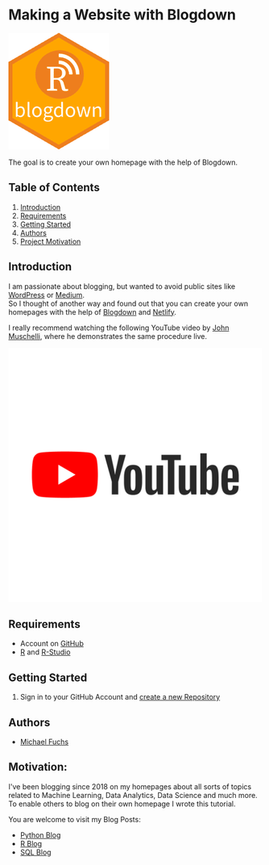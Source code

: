 
# Making a Website with Blogdown

![Blogdown](images/Blogdown.png)

The goal is to create your own homepage with the help of Blogdown.


## Table of Contents
1. [Introduction](#introduction)
2. [Requirements](#requirements)
3. [Getting Started](#getting_started)  
4. [Authors](#authors)
5. [Project Motivation](#motivation)





<a name="introduction"></a>

## Introduction

I am passionate about blogging, but wanted to avoid public sites like [WordPress](https://wordpress.com/de/) or [Medium](https://medium.com/).  
So I thought of another way and found out that you can create your own homepages with the help of [Blogdown](https://bookdown.org/yihui/blogdown/) and [Netlify](https://www.netlify.com/). 

I really recommend watching the following YouTube video by [John Muschelli](https://www.youtube.com/channel/UCWI1xyk6Jb4t2OOyP2LS4DQ), where he demonstrates the same procedure live. 


[![YouTube](https://github.com/MFuchs1989/Making-a-Website-with-Blogdown/blob/master/images/YouTube.png)](https://www.youtube.com/watch?app=desktop&v=syWAKaj-4ck)





<a name="requirements"></a>

## Requirements

+ Account on [GitHub](https://github.com/)
+ [R](https://www.r-project.org/) and [R-Studio](https://de.wikipedia.org/wiki/RStudio)





<a name="getting_started"></a>

## Getting Started

1. Sign in to your GitHub Account and [create a new Repository](https://docs.github.com/en/github/getting-started-with-github/create-a-repo)







<a name="authors"></a>

## Authors

+ [Michael Fuchs](https://github.com/MFuchs1989)

<a name="motivation"></a>

## Motivation: 

I've been blogging since 2018 on my homepages about all sorts of topics related to Machine Learning, Data Analytics, Data Science and much more.
To enable others to blog on their own homepage I wrote this tutorial.

You are welcome to visit my Blog Posts:

+ [Python Blog](https://michael-fuchs-python.netlify.app/)
+ [R Blog](https://michael-fuchs.netlify.app/)
+ [SQL Blog](https://michael-fuchs-sql.netlify.app/)



